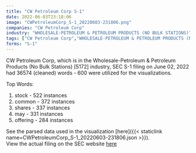 ```yaml
---
title: "CW Petroleum Corp S-1"
date: 2022-06-03T23:18:06
image: "CWPetroleumCorp_S-1_20220603-231806.png"
companies: "CW Petroleum Corp"
industry: "WHOLESALE-PETROLEUM & PETROLEUM PRODUCTS (NO BULK STATIONS)"
tags: ["CW Petroleum Corp","WHOLESALE-PETROLEUM & PETROLEUM PRODUCTS (NO BULK STATIONS)","06-02-2022","S-1"]
forms: "S-1"
---
```

CW Petroleum Corp, which is in the Wholesale-Petroleum & Petroleum Products (No Bulk Stations) [5172] industry, SEC S-1 filing on June 02, 2022 had 36574 (cleaned) words - 600 were utilized for the visualizations.

Top Words:
1. stock - 522 instances
2. common - 372 instances
3. shares - 337 instances
4. may - 331 instances
5. offering - 284 instances


See the parsed data used in the visualization [here]({{< staticlink name=CWPetroleumCorp_S-1_20220603-231806.json >}}).  
View the actual filing on the SEC website [here](https://www.sec.gov/Archives/edgar/data/1741220/0001493152-22-015694.txt)